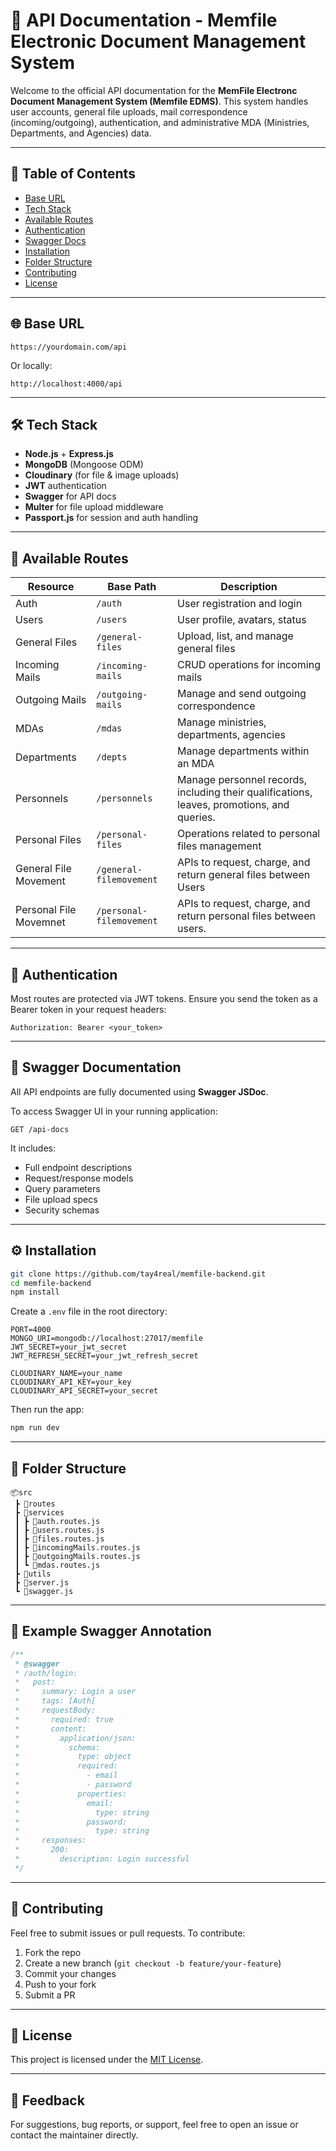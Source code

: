 # 📘 API Documentation - Memfile Electronic Document Management System

Welcome to the official API documentation for the **MemFile Electronc Document Management System (Memfile EDMS)**. This system handles user accounts, general file uploads, mail correspondence (incoming/outgoing), authentication, and administrative MDA (Ministries, Departments, and Agencies) data.

---

## 📂 Table of Contents

- [Base URL](#base-url)
- [Tech Stack](#tech-stack)
- [Available Routes](#available-routes)
- [Authentication](#authentication)
- [Swagger Docs](#swagger-documentation)
- [Installation](#installation)
- [Folder Structure](#folder-structure)
- [Contributing](#contributing)
- [License](#license)

---

## 🌐 Base URL

```
https://yourdomain.com/api
```

Or locally:

```
http://localhost:4000/api
```

---

## 🛠 Tech Stack

- **Node.js** + **Express.js**
- **MongoDB** (Mongoose ODM)
- **Cloudinary** (for file & image uploads)
- **JWT** authentication
- **Swagger** for API docs
- **Multer** for file upload middleware
- **Passport.js** for session and auth handling

---

## 📌 Available Routes

| Resource               | Base Path                | Description                                                                                |
| ---------------------- | ------------------------ | ------------------------------------------------------------------------------------------ |
| Auth                   | `/auth`                  | User registration and login                                                                |
| Users                  | `/users`                 | User profile, avatars, status                                                              |
| General Files          | `/general-files`         | Upload, list, and manage general files                                                     |
| Incoming Mails         | `/incoming-mails`        | CRUD operations for incoming mails                                                         |
| Outgoing Mails         | `/outgoing-mails`        | Manage and send outgoing correspondence                                                    |
| MDAs                   | `/mdas`                  | Manage ministries, departments, agencies                                                   |
| Departments            | `/depts`                 | Manage departments within an MDA                                                           |
| Personnels             | `/personnels`            | Manage personnel records, including their qualifications, leaves, promotions, and queries. |
| Personal Files         | `/personal-files`        | Operations related to personal files management                                            |
| General File Movement  | `/general-filemovement`  | APIs to request, charge, and return general files between Users                            |
| Personal File Movemnet | `/personal-filemovement` | APIs to request, charge, and return personal files between users.                          |

---

## 🔐 Authentication

Most routes are protected via JWT tokens. Ensure you send the token as a Bearer token in your request headers:

```
Authorization: Bearer <your_token>
```

---

## 📄 Swagger Documentation

All API endpoints are fully documented using **Swagger JSDoc**.

To access Swagger UI in your running application:

```
GET /api-docs
```

It includes:

- Full endpoint descriptions
- Request/response models
- Query parameters
- File upload specs
- Security schemas

---

## ⚙️ Installation

```bash
git clone https://github.com/tay4real/memfile-backend.git
cd memfile-backend
npm install
```

Create a `.env` file in the root directory:

```env
PORT=4000
MONGO_URI=mongodb://localhost:27017/memfile
JWT_SECRET=your_jwt_secret
JWT_REFRESH_SECRET=your_jwt_refresh_secret

CLOUDINARY_NAME=your_name
CLOUDINARY_API_KEY=your_key
CLOUDINARY_API_SECRET=your_secret
```

Then run the app:

```bash
npm run dev
```

---

## 📁 Folder Structure

```
📦src
 ┣ 📂routes
 ┣ 📂services
 ┃ ┣ 📜auth.routes.js
 ┃ ┣ 📜users.routes.js
 ┃ ┣ 📜files.routes.js
 ┃ ┣ 📜incomingMails.routes.js
 ┃ ┣ 📜outgoingMails.routes.js
 ┃ ┗ 📜mdas.routes.js
 ┣ 📂utils
 ┣ 📜server.js
 ┗ 📜swagger.js
```

---

## 🧪 Example Swagger Annotation

```js
/**
 * @swagger
 * /auth/login:
 *   post:
 *     summary: Login a user
 *     tags: [Auth]
 *     requestBody:
 *       required: true
 *       content:
 *         application/json:
 *           schema:
 *             type: object
 *             required:
 *               - email
 *               - password
 *             properties:
 *               email:
 *                 type: string
 *               password:
 *                 type: string
 *     responses:
 *       200:
 *         description: Login successful
 */
```

---

## 🤝 Contributing

Feel free to submit issues or pull requests. To contribute:

1. Fork the repo
2. Create a new branch (`git checkout -b feature/your-feature`)
3. Commit your changes
4. Push to your fork
5. Submit a PR

---

## 📄 License

This project is licensed under the [MIT License](LICENSE).

---

## 💬 Feedback

For suggestions, bug reports, or support, feel free to open an issue or contact the maintainer directly.
